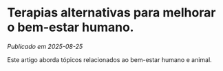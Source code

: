 # Terapias alternativas para melhorar o bem-estar humano.

*Publicado em 2025-08-25*

Este artigo aborda tópicos relacionados ao bem-estar humano e animal.
